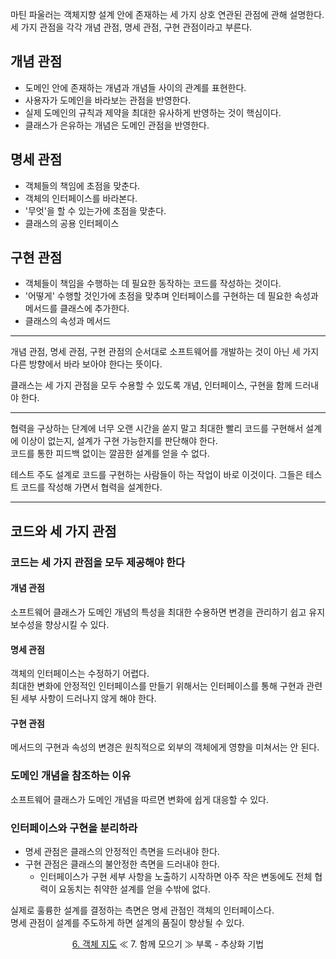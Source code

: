 마틴 파울러는 객체지향 설계 안에 존재하는 세 가지 상호 연관된 관점에 관해 설명한다.</br>
세 가지 관점을 각각 개념 관점, 명세 관점, 구현 관점이라고 부른다.

## 개념 관점

- 도메인 안에 존재하는 개념과 개념들 사이의 관계를 표현한다.
- 사용자가 도메인을 바라보는 관점을 반영한다.
- 실제 도메인의 규칙과 제약을 최대한 유사하게 반영하는 것이 핵심이다.
- 클래스가 은유하는 개념은 도메인 관점을 반영한다.

## 명세 관점

- 객체들의 책임에 초점을 맞춘다.
- 객체의 인터페이스를 바라본다.
- '무엇'을 할 수 있는가에 초점을 맞춘다.
- 클래스의 공용 인터페이스


## 구현 관점

- 객체들이 책임을 수행하는 데 필요한 동작하는 코드를 작성하는 것이다.
- '어떻게' 수행할 것인가에 초점을 맞추며 인터페이스를 구현하는 데 필요한 속성과 메서드를 클래스에 추가한다.
- 클래스의 속성과 메서드

---

개념 관점, 명세 관점, 구현 관점의 순서대로 소프트웨어를 개발하는 것이 아닌 세 가지 다른 방향에서 바라 보아야 한다는 뜻이다.

클래스는 세 가지 관점을 모두 수용할 수 있도록 개념, 인터페이스, 구현을 함께 드러내야 한다.

---

협력을 구상하는 단계에 너무 오랜 시간을 쏟지 말고 최대한 빨리 코드를 구현해서 설계에 이상이 없는지, 설계가 구현 가능한지를 판단해야 한다.</br>
코드를 통한 피드백 없이는 깔끔한 설계를 얻을 수 없다.

테스트 주도 설계로 코드를 구현하는 사람들이 하는 작업이 바로 이것이다. 그들은 테스트 코드를 작성해 가면서 협력을 설계한다.

---

## 코드와 세 가지 관점
### 코드는 세 가지 관점을 모두 제공해야 한다

#### 개념 관점
소프트웨어 클래스가 도메인 개념의 특성을 최대한 수용하면 변경을 관리하기 쉽고 유지보수성을 향상시킬 수 있다.

#### 명세 관점
객체의 인터페이스는 수정하기 어렵다.</br>
최대한 변화에 안정적인 인터페이스를 만들기 위해서는 인터페이스를 통해 구현과 관련된 세부 사항이 드러나지 않게 해야 한다.

#### 구현 관점
메서드의 구현과 속성의 변경은 원칙적으로 외부의 객체에게 영향을 미쳐서는 안 된다.


### 도메인 개념을 참조하는 이유
소프트웨어 클래스가 도메인 개념을 따르면 변화에 쉽게 대응할 수 있다.

### 인터페이스와 구현을 분리하라

- 명세 관점은 클래스의 안정적인 측면을 드러내야 한다.
- 구현 관점은 클래스의 불안정한 측면을 드러내야 한다.
    - 인터페이스가 구현 세부 사항을 노출하기 시작하면 아주 작은 변동에도 전체 협력이 요동치는 취약한 설계를 얻을 수밖에 없다.

실제로 훌륭한 설계를 결정하는 측면은 명세 관점인 객체의 인터페이스다.</br>
명세 관점이 설계를 주도하게 하면 설계의 품질이 향상될 수 있다.


<div align="center">
<a href="https://github.com/HongYeseul/book-study/blob/main/%EA%B0%9D%EC%B2%B4%EC%A7%80%ED%96%A5%EC%9D%98-%EC%82%AC%EC%8B%A4%EA%B3%BC-%EC%98%A4%ED%95%B4/6%20-%20%EA%B0%9D%EC%B2%B4%20%EC%A7%80%EB%8F%84.md">6. 객체 지도</a>
≪ 7. 함께 모으기 ≫
부록 - 추상화 기법
</div>